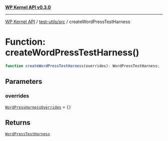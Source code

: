 [**WP Kernel API v0.3.0**](../../../README.md)

---

[WP Kernel API](../../../README.md) / [test-utils/src](../README.md) / createWordPressTestHarness

# Function: createWordPressTestHarness()

```ts
function createWordPressTestHarness(overrides): WordPressTestHarness;
```

## Parameters

### overrides

[`WordPressHarnessOverrides`](../interfaces/WordPressHarnessOverrides.md) = `{}`

## Returns

[`WordPressTestHarness`](../interfaces/WordPressTestHarness.md)
